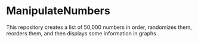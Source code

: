 # ManipulateNumbers
This repository creates a list of 50,000 numbers in order, randomizes them, reorders them, and then displays some information in graphs
